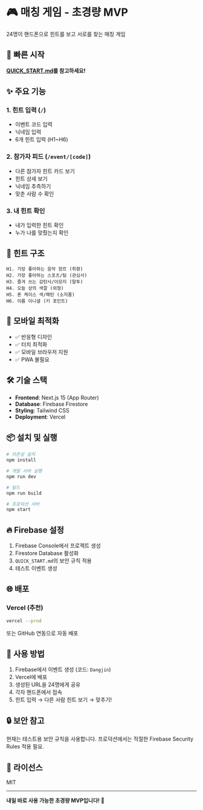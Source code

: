 # 🎮 매칭 게임 - 초경량 MVP

24명이 핸드폰으로 힌트를 보고 서로를 찾는 매칭 게임

## 🚀 빠른 시작

**[QUICK_START.md](./QUICK_START.md)를 참고하세요!**

## ✨ 주요 기능

### 1. 힌트 입력 (`/`)
- 이벤트 코드 입력
- 닉네임 입력
- 6개 힌트 입력 (H1~H6)

### 2. 참가자 피드 (`/event/[code]`)
- 다른 참가자 힌트 카드 보기
- 힌트 상세 보기
- 닉네임 추측하기
- 맞춘 사람 수 확인

### 3. 내 힌트 확인
- 내가 입력한 힌트 확인
- 누가 나를 맞췄는지 확인

## 🎯 힌트 구조

```
H1. 가장 좋아하는 음악 장르 (취향)
H2. 가장 좋아하는 스포츠/팀 (관심사)
H3. 즐겨 쓰는 감탄사/이모지 (말투)
H4. 오늘 상의 색깔 (외형)
H5. 폰 케이스 색/패턴 (소지품)
H6. 이름 이니셜 (키 포인트)
```

## 📱 모바일 최적화

- ✅ 반응형 디자인
- ✅ 터치 최적화
- ✅ 모바일 브라우저 지원
- ✅ PWA 불필요

## 🛠 기술 스택

- **Frontend**: Next.js 15 (App Router)
- **Database**: Firebase Firestore
- **Styling**: Tailwind CSS
- **Deployment**: Vercel

## 📦 설치 및 실행

```bash
# 의존성 설치
npm install

# 개발 서버 실행
npm run dev

# 빌드
npm run build

# 프로덕션 서버
npm start
```

## 🔥 Firebase 설정

1. Firebase Console에서 프로젝트 생성
2. Firestore Database 활성화
3. `QUICK_START.md`의 보안 규칙 적용
4. 테스트 이벤트 생성

## 🌐 배포

### Vercel (추천)
```bash
vercel --prod
```

또는 GitHub 연동으로 자동 배포

## 📝 사용 방법

1. Firebase에서 이벤트 생성 (코드: `Dangjin`)
2. Vercel에 배포
3. 생성된 URL을 24명에게 공유
4. 각자 핸드폰에서 접속
5. 힌트 입력 → 다른 사람 힌트 보기 → 맞추기!

## 🔒 보안 참고

현재는 테스트용 보안 규칙을 사용합니다.
프로덕션에서는 적절한 Firebase Security Rules 적용 필요.

## 📄 라이선스

MIT

---

**내일 바로 사용 가능한 초경량 MVP입니다! 🚀**
